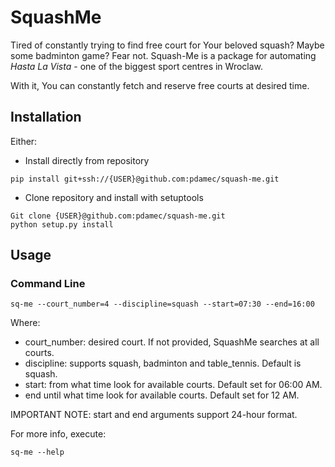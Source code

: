 # SquashMe

Tired of constantly trying to find free court for Your beloved squash? 
Maybe some badminton game? Fear not. Squash-Me is a package for 
automating <i>Hasta La Vista</i> - one of the biggest sport centres in Wroclaw.

With it, You can constantly fetch and reserve free courts at desired time.

## Installation
Either:
- Install directly from repository
```
pip install git+ssh://{USER}@github.com:pdamec/squash-me.git
```

- Clone repository and install with setuptools
```
Git clone {USER}@github.com:pdamec/squash-me.git
python setup.py install
```



## Usage
### Command Line

```
sq-me --court_number=4 --discipline=squash --start=07:30 --end=16:00
```
Where:
- court_number: desired court. If not provided, SquashMe searches at all courts.
- discipline: supports squash, badminton and table_tennis. Default is squash.
- start: from what time look for available courts. Default set for 06:00 AM.
- end until what time look for available courts. Default set for 12 AM.

IMPORTANT NOTE: start and end arguments support 24-hour format.
 
For more info, execute:
```
sq-me --help
```

